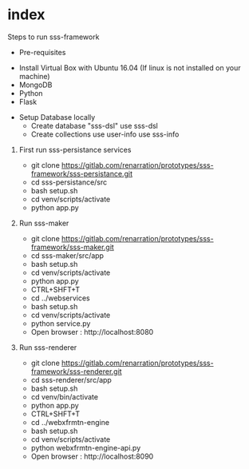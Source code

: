 # index

Steps to run sss-framework

* Pre-requisites
+ Install Virtual Box with Ubuntu 16.04 
  (If linux is not installed on your machine)
+ MongoDB
+ Python 
+ Flask 

* Setup Database locally
  + Create database "sss-dsl" 
  	use sss-dsl
  + Create collections
  	use user-info
  	use sss-info

1. First run sss-persistance services
   + git clone https://gitlab.com/renarration/prototypes/sss-framework/sss-persistance.git 
   + cd sss-persistance/src
   + bash setup.sh
   + cd venv/scripts/activate
   + python app.py

2. Run sss-maker
   + git clone https://gitlab.com/renarration/prototypes/sss-framework/sss-maker.git
   + cd sss-maker/src/app
   + bash setup.sh
   + cd venv/scripts/activate
   + python app.py
   + CTRL+SHFT+T
   + cd ../webservices
   + bash setup.sh
   + cd venv/scripts/activate
   + python service.py
   + Open browser : http://localhost:8080

3. Run sss-renderer
   + git clone https://gitlab.com/renarration/prototypes/sss-framework/sss-renderer.git
   + cd sss-renderer/src/app
   + bash setup.sh
   + cd venv/bin/activate
   + python app.py
   + CTRL+SHFT+T
   + cd ../webxfrmtn-engine
   + bash setup.sh
   + cd venv/scripts/activate
   + python webxfrmtn-engine-api.py
   + Open browser : http://localhost:8090




